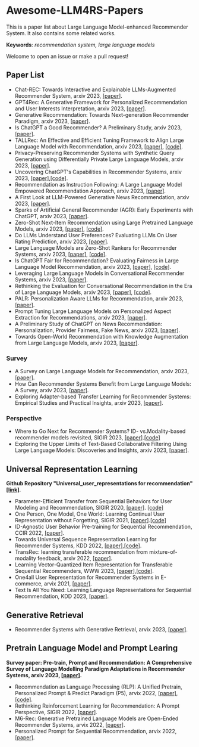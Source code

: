 # Awesome-LLM4RS-Papers
This is a paper list about Large Language Model-enhanced Recommender System. It also contains some related works.

**Keywords**: *recommendation system, large language models*

Welcome to open an issue or make a pull request!

## Paper List
+ Chat-REC: Towards Interactive and Explainable LLMs-Augmented Recommender System, arxiv 2023, [[paper]](https://arxiv.org/abs/2303.14524).
+ GPT4Rec: A Generative Framework for Personalized Recommendation and User Interests Interpretation, arxiv 2023, [[paper]](https://arxiv.org/abs/2304.03879).
+ Generative Recommendation: Towards Next-generation Recommender Paradigm, arxiv 2023, [[paper]](https://arxiv.org/abs/2304.03516).
+ Is ChatGPT a Good Recommender? A Preliminary Study, arxiv 2023, [[paper]](https://arxiv.org/abs/2304.10149).
+ TALLRec: An Effective and Efficient Tuning Framework to Align Large Language Model with Recommendation, arxiv 2023, [[paper]](https://arxiv.org/abs/2305.00447), [[code]](https://github.com/SAI990323/TALLRec).
+ Privacy-Preserving Recommender Systems with Synthetic Query Generation using Differentially Private Large Language Models, arxiv 2023, [[paper]](https://arxiv.org/abs/2305.05973).
+ Uncovering ChatGPT's Capabilities in Recommender Systems, arxiv 2023, [[paper]](https://arxiv.org/abs/2305.02182),[[code]](https://github.com/rainym00d/LLM4RS).
+ Recommendation as Instruction Following: A Large Language Model Empowered Recommendation Approach, arxiv 2023, [[paper]](https://arxiv.org/abs/2305.07001).
+ A First Look at LLM-Powered Generative News Recommendation, arxiv 2023, [[paper]](https://arxiv.org/abs/2305.06566).
+ Sparks of Artificial General Recommender (AGR): Early Experiments with ChatGPT, arxiv 2023, [[paper]](https://arxiv.org/abs/2305.04518).
+ Zero-Shot Next-Item Recommendation using Large Pretrained Language Models, arxiv 2023, [[paper]](https://arxiv.org/abs/2304.03153), [[code]](https://github.com/AGI-Edgerunners/LLM-Next-Item-Rec).
+ Do LLMs Understand User Preferences? Evaluating LLMs On User Rating Prediction, arxiv 2023, [[paper]](https://arxiv.org/abs/2305.06474).
+ Large Language Models are Zero-Shot Rankers for Recommender Systems, arxiv 2023, [[paper]](https://arxiv.org/abs/2305.08845), [[code]](https://github.com/RUCAIBox/LLMRank).
+ Is ChatGPT Fair for Recommendation? Evaluating Fairness in Large Language Model Recommendation, arxiv 2023, [[paper]](https://arxiv.org/abs/2305.07609), [[code]](https://github.com/jizhi-zhang/FaiRLLM).
+ Leveraging Large Language Models in Conversational Recommender Systems, arxiv 2023, [[paper]](https://arxiv.org/abs/2305.07961).
+ Rethinking the Evaluation for Conversational Recommendation in the Era of Large Language Models, arxiv 2023, [[paper]](https://arxiv.org/abs/2305.13112), [[code]](https://github.com/RUCAIBox/iEvaLM-CRS).
+ PALR: Personalization Aware LLMs for Recommendation, arxiv 2023, [[paper]](https://arxiv.org/abs/2305.07622).
+ Prompt Tuning Large Language Models on Personalized Aspect Extraction for Recommendations, arxiv 2023, [[paper]](https://arxiv.org/abs/2306.01475).
+ A Preliminary Study of ChatGPT on News Recommendation: Personalization, Provider Fairness, Fake News, arxiv 2023, [[paper]](https://arxiv.org/abs/2306.10702).
+ Towards Open-World Recommendation with Knowledge Augmentation from Large Language Models, arxiv 2023, [[paper]](https://arxiv.org/abs/2306.10933).
### Survey
+ A Survey on Large Language Models for Recommendation, arxiv 2023, [[paper]](https://arxiv.org/abs/2305.19860).
+ How Can Recommender Systems Benefit from Large Language Models: A Survey, arxiv 2023, [[paper]](https://arxiv.org/abs/2306.05817).
+ Exploring Adapter-based Transfer Learning for Recommender Systems: Empirical Studies and Practical Insights, arxiv 2023, [[paper]](https://arxiv.org/abs/2305.15036).

### Perspective
+ Where to Go Next for Recommender Systems? ID- vs.Modality-based recommender models revisited, SIGIR 2023, [[paper]](https://arxiv.org/pdf/2303.13835.pdf).[[code]](https://github.com/westlake-repl/IDvs.MoRec)
+ Exploring the Upper Limits of Text-Based Collaborative Filtering Using Large Language Models: Discoveries and Insights, arxiv 2023, [[paper]](https://arxiv.org/pdf/2305.11700.pdf).

## Universal Representation Learning
**Github Repository "Universal_user_representations for recommendation" [[link]](https://github.com/fajieyuan/universal_user_representation)**.
+ Parameter-Efficient Transfer from Sequential Behaviors for User Modeling and Recommendation, SIGIR 2020, [[paper]](https://arxiv.org/abs/2001.04253). [[code]](https://github.com/fajieyuan/SIGIR2020_peterrec)
+ One Person, One Model, One World: Learning Continual User Representation without Forgetting, SIGIR 2021, [[paper]](https://arxiv.org/pdf/2009.13724.pdf).[[code]](https://github.com/fajieyuan/SIGIR2021_Conure) 
+ ID-Agnostic User Behavior Pre-training for Sequential Recommendation, CCIR 2022, [[paper]](https://arxiv.org/abs/2206.02323).
+ Towards Universal Sequence Representation Learning for Recommender Systems, KDD 2022, [[paper]](https://arxiv.org/abs/2206.05941),[[code]](https://github.com/RUCAIBox/UniSRec).
+ TransRec: learning transferable recommendation from mixture-of-modality feedback, arxiv 2022, [[paper]](https://arxiv.org/abs/2206.06190).
+ Learning Vector-Quantized Item Representation for Transferable Sequential Recommenders, WWW 2023, [[paper]](https://arxiv.org/abs/2210.12316),[[code]](https://github.com/RUCAIBox/VQ-Rec).
+ One4all User Representation for Recommender Systems in E-commerce, arvix 2021, [[paper]](https://arxiv.org/abs/2106.00573).
+ Text Is All You Need: Learning Language Representations for Sequential Recommendation, KDD 2023, [[paper]](https://arxiv.org/abs/2305.13731).

## Generative Retrieval
+ Recommender Systems with Generative Retrieval, arvix 2023, [[paper]](https://arxiv.org/abs/2305.05065).

## Pretrain Language Model and Prompt Learing
**Survey paper: Pre-train, Prompt and Recommendation: A Comprehensive Survey of Language Modelling Paradigm Adaptations in Recommender Systems, arxiv 2023, [[paper]](https://arxiv.org/abs/2302.03735).**
+ Recommendation as Language Processing (RLP): A Unified Pretrain, Personalized Prompt & Predict Paradigm (P5), arvix 2022, [[paper]](https://arxiv.org/abs/2203.13366),[[code]](https://github.com/jeykigung/P5).
+ Rethinking Reinforcement Learning for Recommendation: A Prompt Perspective, SIGIR 2022, [[paper]](https://arxiv.org/abs/2206.07353).
+ M6-Rec: Generative Pretrained Language Models are Open-Ended Recommender Systems, arvix 2022, [[paper]](https://arxiv.org/abs/2205.08084).
+ Personalized Prompt for Sequential Recommendation, arvix 2022, [[paper]](https://arxiv.org/abs/2205.09666).
